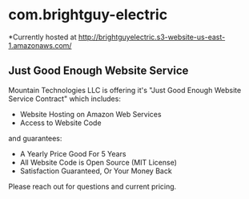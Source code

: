 # com.brightguy-electric
*Currently hosted at http://brightguyelectric.s3-website-us-east-1.amazonaws.com/

## Just Good Enough Website Service
Mountain Technologies LLC is offering it's "Just Good Enough Website Service Contract" which includes:
- Website Hosting on Amazon Web Services
- Access to Website Code

and guarantees:
- A Yearly Price Good For 5 Years
- All Website Code is Open Source (MIT License)
- Satisfaction Guaranteed, Or Your Money Back

Please reach out for questions and current pricing.
